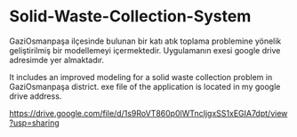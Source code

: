 # Solid-Waste-Collection-System
GaziOsmanpaşa ilçesinde bulunan bir katı atık toplama problemine yönelik geliştirilmiş bir modellemeyi içermektedir.
Uygulamanın exesi google drive adresimde yer almaktadır.


It includes an improved modeling for a solid waste collection problem in GaziOsmanpaşa district.
exe file of the application is located in my google drive address.

https://drive.google.com/file/d/1s9RoVT860p0lWTncIjgxSS1xEGIA7dpt/view?usp=sharing
